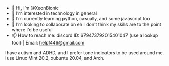 - 👋 Hi, I’m @XeonBionic
- 👀 I’m interested in technology in general
- 🌱 I’m currently learning python, casually, and some javascript too
- 💞️ I’m looking to collaborate on eh I don't think my skills are to the point where I'd be useful
- 📫 How to reach me:  discord ID: 679473792015401047 (use a lookup tool) | Email: helpf446@gmail.com

I have autism and ADHD, and I prefer tone indicators to be used around me.
I use Linux Mint 20.2, xubuntu 20.04, and Arch.




<!---
XeonBionic/XeonBionic is a ✨ special ✨ repository because its `README.md` (this file) appears on your GitHub profile.
You can click the Preview link to take a look at your changes.
--->
